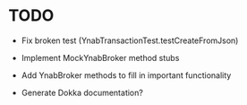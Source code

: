 # TODO

* Fix broken test (YnabTransactionTest.testCreateFromJson)

* Implement MockYnabBroker method stubs

* Add YnabBroker methods to fill in important functionality

* Generate Dokka documentation?